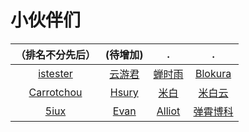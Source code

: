 # 小伙伴们

| （排名不分先后） | (待增加) | . | . |
| :------: | :------: | :------: | :------: |
| [istester](http://istester.com) | [云游君](https://www.yunyoujun.cn) | [蝉时雨](https://chanshiyu.com/) | [Blokura](https://www.caixiaojing.com/) |
| [Carrotchou](https://www.carrotchou.com/) | [Hsury](https://hsury.com/) | [米白](http://mebi.me/) | [米白云](http://high.scay.net/) |
| [5iux](https://5iux.cn/) | [Evan](https://xugaoyi.com/) | [Alliot](https://www.iots.vip/) | [弹霄博科](https://www.txisfine.cn/) |